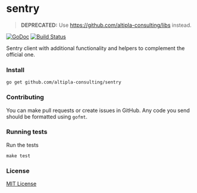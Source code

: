 
# sentry

> **DEPRECATED:** Use https://github.com/altipla-consulting/libs instead.

[![GoDoc](https://godoc.org/github.com/altipla-consulting/sentry?status.svg)](https://godoc.org/github.com/altipla-consulting/sentry)
[![Build Status](https://travis-ci.org/altipla-consulting/sentry.svg?branch=master)](https://travis-ci.org/altipla-consulting/sentry)

Sentry client with additional functionality and helpers to complement the official one.


### Install

```shell
go get github.com/altipla-consulting/sentry
```


### Contributing

You can make pull requests or create issues in GitHub. Any code you send should be formatted using `gofmt`.


### Running tests

Run the tests

```shell
make test
```


### License

[MIT License](LICENSE)
